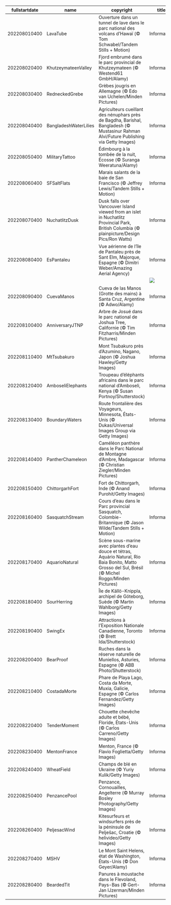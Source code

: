 |fullstartdate|name|copyright|title|image|
|--|--|--|--|--|
202208010400|LavaTube|Ouverture dans un tunnel de lave dans le parc national des volcans d’Hawaï (© Tom Schwabel/Tandem Stills + Motion)|Information|![](/fr-CA/2022/08/202208010400LavaTube.jpg)|
202208020400|KhutzeymateenValley|Fjord embrumé dans le parc provincial de Khutzeymateen (© Westend61 GmbH/Alamy)|Information|![](/fr-CA/2022/08/202208020400KhutzeymateenValley.jpg)|
202208030400|RedneckedGrebe|Grèbes jougris en Allemagne (© Edo van Uchelen/Minden Pictures)|Information|![](/fr-CA/2022/08/202208030400RedneckedGrebe.jpg)|
202208040400|BangladeshWaterLilies|Agriculteurs cueillant des nénuphars près de Bagdha, Barishal, Bangladesh (© Mustasinur Rahman Alvi/Future Publishing via Getty Images)|Information|![](/fr-CA/2022/08/202208040400BangladeshWaterLilies.jpg)|
202208050400|MilitaryTattoo|Édimbourg à la tombée de la nuit, Écosse (© Suranga Weeratuna/Alamy)|Information|![](/fr-CA/2022/08/202208050400MilitaryTattoo.jpg)|
202208060400|SFSaltFlats|Marais salants de la baie de San Francisco (© Jeffrey Lewis/Tandem Stills + Motion)|Information|![](/fr-CA/2022/08/202208060400SFSaltFlats.jpg)|
202208070400|NuchatlitzDusk|Dusk falls over Vancouver Island viewed from an islet in Nuchatlitz Provincial Park, British Columbia (© plainpicture/Design Pics/Ron Watts)|Information|![](/fr-CA/2022/08/202208070400NuchatlitzDusk.jpg)|
202208080400|EsPantaleu|Vue aérienne de l’île de Pantaleu près de Sant Elm, Majorque, Espagne (© Dimitri Weber/Amazing Aerial Agency)|Information|![](/fr-CA/2022/08/202208080400EsPantaleu.jpg)|
||||![](/fr-CA/2022/08/.jpg)|
202208090400|CuevaManos|Cueva de las Manos (Grotte des mains) à Santa Cruz, Argentine (© Adwo/Alamy)|Information|![](/fr-CA/2022/08/202208090400CuevaManos.jpg)|
202208100400|AnniversaryJTNP|Arbre de Josué dans le parc national de Joshua Tree, Californie (© Tim Fitzharris/Minden Pictures)|Information|![](/fr-CA/2022/08/202208100400AnniversaryJTNP.jpg)|
202208110400|MtTsubakuro|Mont Tsubakuro près d’Azumino, Nagano, Japon (© Joshua Hawley/Getty Images)|Information|![](/fr-CA/2022/08/202208110400MtTsubakuro.jpg)|
202208120400|AmboseliElephants|Troupeau d’éléphants africains dans le parc national d’Amboseli, Kenya (© Susan Portnoy/Shutterstock)|Information|![](/fr-CA/2022/08/202208120400AmboseliElephants.jpg)|
202208130400|BoundaryWaters|Route frontalière des Voyageurs, Minnesota, États-Unis (© Dukas/Universal Images Group via Getty Images)|Information|![](/fr-CA/2022/08/202208130400BoundaryWaters.jpg)|
202208140400|PantherChameleon|Caméléon panthère dans le Parc National de Montagne d’Ambre, Madagascar (© Christian Ziegler/Minden Pictures)|Information|![](/fr-CA/2022/08/202208140400PantherChameleon.jpg)|
202208150400|ChittorgarhFort|Fort de Chittorgarh, Inde (© Anand Purohit/Getty Images)|Information|![](/fr-CA/2022/08/202208150400ChittorgarhFort.jpg)|
202208160400|SasquatchStream|Cours d’eau dans le Parc provincial Sasquatch, Colombie-Britannique (© Jason Wilde/Tandem Stills + Motion)|Information|![](/fr-CA/2022/08/202208160400SasquatchStream.jpg)|
202208170400|AquarioNatural|Scène sous-marine avec plantes d’eau douce et tétras, Aquário Natural, Rio Baia Bonito, Matto Grosso del Sul, Brésil (© Michel Roggo/Minden Pictures)|Information|![](/fr-CA/2022/08/202208170400AquarioNatural.jpg)|
202208180400|SourHerring|Île de Källö-Knippla, archipel de Göteborg, Suède (© Martin Wahlborg/Getty Images)|Information|![](/fr-CA/2022/08/202208180400SourHerring.jpg)|
202208190400|SwingEx|Attractions à l’Exposition Nationale Canadienne, Toronto (© Brett Ida/Shutterstock)|Information|![](/fr-CA/2022/08/202208190400SwingEx.jpg)|
202208200400|BearProof|Ruches dans la réserve naturelle de Muniellos, Asturies, Espagne (© ABB Photo/Shutterstock)|Information|![](/fr-CA/2022/08/202208200400BearProof.jpg)|
202208210400|CostadaMorte|Phare de Playa Lago, Costa da Morte, Muxia, Galicie, Espagne (© Carlos Fernandez/Getty Images)|Information|![](/fr-CA/2022/08/202208210400CostadaMorte.jpg)|
202208220400|TenderMoment|Chouette chevêche adulte et bébé, Floride, États-Unis (© Carlos Carreno/Getty Images)|Information|![](/fr-CA/2022/08/202208220400TenderMoment.jpg)|
202208230400|MentonFrance|Menton, France (© Flavio Foglietta/Getty Images)|Information|![](/fr-CA/2022/08/202208230400MentonFrance.jpg)|
202208240400|WheatField|Champs de blé en Ukraine (© Yuriy Kulik/Getty Images)|Information|![](/fr-CA/2022/08/202208240400WheatField.jpg)|
202208250400|PenzancePool|Penzance, Cornouailles, Angelterre (© Murray Bosley Photography/Getty Images)|Information|![](/fr-CA/2022/08/202208250400PenzancePool.jpg)|
202208260400|PeljesacWind|Kitesurfeurs et windsurfers près de la péninsule de Pelješac, Croatie (© helivideo/Getty Images)|Information|![](/fr-CA/2022/08/202208260400PeljesacWind.jpg)|
202208270400|MSHV|Le Mont Saint Helens, état de Washington, États-Unis (© Don Geyer/Alamy)|Information|![](/fr-CA/2022/08/202208270400MSHV.jpg)|
202208280400|BeardedTit|Panures à moustache dans le Flevoland, Pays-Bas (© Gert-Jan IJzerman/Minden Pictures)|Information|![](/fr-CA/2022/08/202208280400BeardedTit.jpg)|
